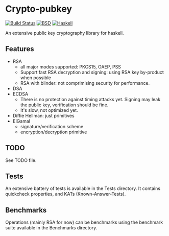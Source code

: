 Crypto-pubkey
=============

[![Build Status](https://travis-ci.org/vincenthz/hs-crypto-pubkey.png?branch=master)](https://travis-ci.org/vincenthz/hs-crypto-pubkey)
[![BSD](http://b.repl.ca/v1/license-BSD-blue.png)](http://en.wikipedia.org/wiki/BSD_licenses)
[![Haskell](http://b.repl.ca/v1/language-haskell-lightgrey.png)](http://haskell.org)

An extensive public key cryptography library for haskell.

Features
--------

* RSA
    * all major modes supported: PKCS15, OAEP, PSS
    * Support fast RSA decryption and signing: using RSA key by-product when possible
    * RSA with blinder: not comprimising security for performance.
* DSA
* ECDSA
    * There is no protection against timing attacks yet. Signing may leak the
      public key, verification should be fine.
    * It's slow, not optimized yet.
* Diffie Hellman: just primitives
* ElGamal
    * signature/verification scheme
    * encryption/decryption primitive

TODO
----

See TODO file.

Tests
-----

An extensive battery of tests is available in the Tests directory.
It contains quickcheck properties, and KATs (Known-Answer-Tests).

Benchmarks
----------

Operations (mainly RSA for now) can be benchmarks using the benchmark suite
available in the Benchmarks directory.
